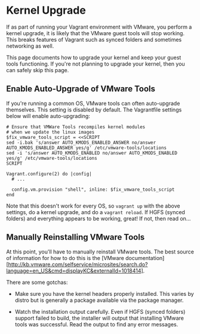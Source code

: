 
# Kernel Upgrade

If as part of running your Vagrant environment with VMware, you perform a kernel upgrade, it is likely that the VMware guest tools will stop working. This breaks features of Vagrant such as synced folders and sometimes networking as well.

This page documents how to upgrade your kernel and keep your guest tools functioning. If you're not planning to upgrade your kernel, then you can safely skip this page.

## Enable Auto-Upgrade of VMware Tools

If you're running a common OS, VMware tools can often auto-upgrade themselves. This setting is disabled by default. The Vagrantfile settings below will enable auto-upgrading:
```
# Ensure that VMWare Tools recompiles kernel modules
# when we update the linux images
$fix_vmware_tools_script = <<SCRIPT
sed -i.bak 's/answer AUTO_KMODS_ENABLED_ANSWER no/answer AUTO_KMODS_ENABLED_ANSWER yes/g' /etc/vmware-tools/locations
sed -i 's/answer AUTO_KMODS_ENABLED no/answer AUTO_KMODS_ENABLED yes/g' /etc/vmware-tools/locations
SCRIPT

Vagrant.configure(2) do |config|
  # ...

  config.vm.provision "shell", inline: $fix_vmware_tools_script
end
```
Note that this doesn't work for every OS, so `vagrant up` with the above settings, do a kernel upgrade, and do a `vagrant reload`. If HGFS (synced folders) and everything appears to be working, great! If not, then read on...

## Manually Reinstalling VMware Tools

At this point, you'll have to manually reinstall VMware tools. The best source of information for how to do this is the [VMware documentation][http://kb.vmware.com/selfservice/microsites/search.do?language=en_US&cmd=displayKC&externalId=1018414].

There are some gotchas:

* Make sure you have the kernel headers properly installed. This varies by distro but is generally a package available via the package manager.

* Watch the installation output carefully. Even if HGFS (synced folders) support failed to build, the installer will output that installing VMware tools was successful. Read the output to find any error messages.

